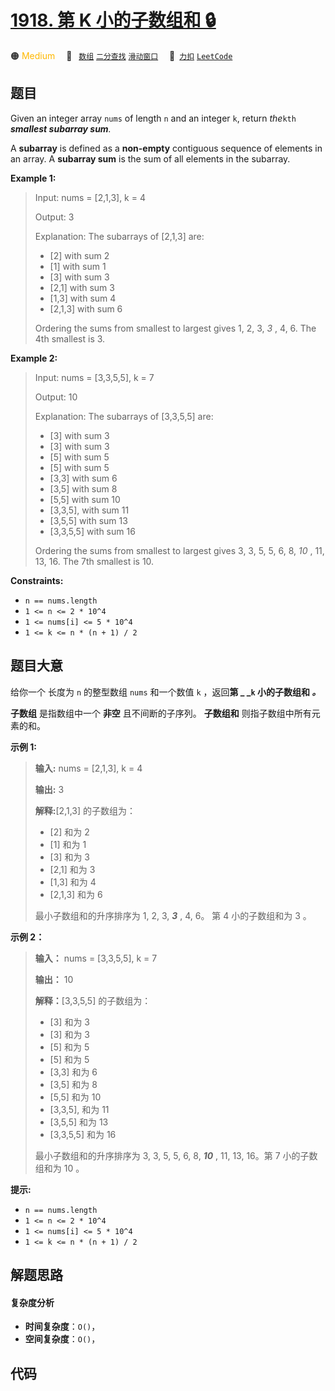 # [1918. 第 K 小的子数组和 🔒](https://2xiao.github.io/leetcode-js/problem/1918.html)

🟠 <font color=#ffb800>Medium</font>&emsp; 🔖&ensp; [`数组`](/tag/array.md) [`二分查找`](/tag/binary-search.md) [`滑动窗口`](/tag/sliding-window.md)&emsp; 🔗&ensp;[`力扣`](https://leetcode.cn/problems/kth-smallest-subarray-sum) [`LeetCode`](https://leetcode.com/problems/kth-smallest-subarray-sum)

## 题目

Given an integer array `nums` of length `n` and an integer `k`, return
_the_`kth` _**smallest subarray sum**._

A **subarray** is defined as a **non-empty** contiguous sequence of elements
in an array. A **subarray sum** is the sum of all elements in the subarray.



**Example 1:**

> Input: nums = [2,1,3], k = 4
> 
> Output: 3
> 
> Explanation: The subarrays of [2,1,3] are:
> - [2] with sum 2
> - [1] with sum 1
> - [3] with sum 3
> - [2,1] with sum 3
> - [1,3] with sum 4
> - [2,1,3] with sum 6 
> 
> Ordering the sums from smallest to largest gives 1, 2, 3, _3_ , 4, 6. The 4th smallest is 3.

**Example 2:**

> Input: nums = [3,3,5,5], k = 7
> 
> Output: 10
> 
> Explanation: The subarrays of [3,3,5,5] are:
> - [3] with sum 3
> - [3] with sum 3
> - [5] with sum 5
> - [5] with sum 5
> - [3,3] with sum 6
> - [3,5] with sum 8
> - [5,5] with sum 10
> - [3,3,5], with sum 11
> - [3,5,5] with sum 13
> - [3,3,5,5] with sum 16
> 
> Ordering the sums from smallest to largest gives 3, 3, 5, 5, 6, 8, _10_ , 11, 13, 16. The 7th smallest is 10.

**Constraints:**

  * `n == nums.length`
  * `1 <= n <= 2 * 10^4`
  * `1 <= nums[i] <= 5 * 10^4`
  * `1 <= k <= n * (n + 1) / 2`


## 题目大意

给你一个 长度为 `n` 的整型数组 `nums` 和一个数值 `k` ，返回**第 _ _`k` 小的子数组和 _。_**

**子数组** 是指数组中一个 **非空**  且不间断的子序列。  **子数组和** 则指子数组中所有元素的和。



**示例 1:**

> 
> 
> 
> 
> 
> **输入:** nums = [2,1,3], k = 4
> 
> **输出:** 3
> 
> **解释:**[2,1,3] 的子数组为：
> - [2] 和为 2
> - [1] 和为 1
> - [3] 和为 3
> - [2,1] 和为 3
> - [1,3] 和为 4
> - [2,1,3] 和为 6 
> 
> 最小子数组和的升序排序为 1, 2, 3, **_3_** , 4, 6。 第 4 小的子数组和为 3 。
> 
> 

**示例 2：**

> 
> 
> 
> 
> 
> **输入：** nums = [3,3,5,5], k = 7
> 
> **输出：** 10
> 
> **解释：**[3,3,5,5] 的子数组为：
> - [3] 和为 3
> - [3] 和为 3
> - [5] 和为 5
> - [5] 和为 5
> - [3,3] 和为 6
> - [3,5] 和为 8
> - [5,5] 和为 10
> - [3,3,5], 和为 11
> - [3,5,5] 和为 13
> - [3,3,5,5] 和为 16
> 
> 最小子数组和的升序排序为 3, 3, 5, 5, 6, 8, **_10_** , 11, 13, 16。第 7 小的子数组和为 10 。
> 
> 



**提示:**

  * `n == nums.length`
  * `1 <= n <= 2 * 10^4`
  * `1 <= nums[i] <= 5 * 10^4`
  * `1 <= k <= n * (n + 1) / 2`


## 解题思路

#### 复杂度分析

- **时间复杂度**：`O()`，
- **空间复杂度**：`O()`，

## 代码

```javascript

```